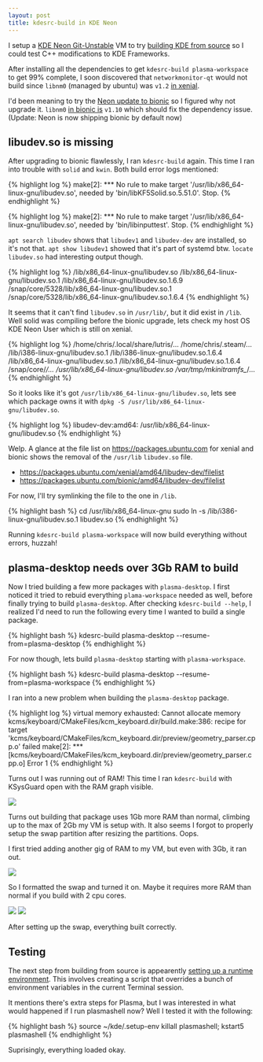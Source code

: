 ```yaml
---
layout: post
title: kdesrc-build in KDE Neon
---
```


I setup a [KDE Neon Git-Unstable](https://files.kde.org/neon/images/neon-devedition-gitunstable/current/) VM to try [building KDE from source](https://community.kde.org/Guidelines_and_HOWTOs/Build_from_source) so I could test C++ modifications to KDE Frameworks.

After installing all the dependencies to get `kdesrc-build plasma-workspace` to get 99% complete, I soon discovered that `networkmonitor-qt` would not build since `libnm0` (managed by ubuntu) was `v1.2` [in xenial](https://packages.ubuntu.com/xenial/libnm0).

I'd been meaning to try the [Neon update to bionic](https://community.kde.org/Neon/BionicUpgrades) so I figured why not upgrade it. `libnm0` [in bionic is](https://packages.ubuntu.com/bionic/libnm0) `v1.10` which should fix the dependency issue. (Update: Neon is now shipping bionic by default now)

## libudev.so is missing

After upgrading to bionic flawlessly, I ran `kdesrc-build` again. This time I ran into trouble with `solid` and `kwin`. Both build error logs mentioned:

{% highlight log %}
make[2]: *** No rule to make target '/usr/lib/x86_64-linux-gnu/libudev.so', needed by 'bin/libKF5Solid.so.5.51.0'. Stop.
{% endhighlight %}

{% highlight log %}
make[2]: *** No rule to make target '/usr/lib/x86_64-linux-gnu/libudev.so', needed by 'bin/libinputtest'. Stop.
{% endhighlight %}

`apt search libudev` shows that `libudev1` and `libudev-dev` are installed, so it's not that. `apt show libudev1` showed that it's part of systemd btw. `locate libudev.so` had interesting output though.

{% highlight log %}
/lib/x86_64-linux-gnu/libudev.so
/lib/x86_64-linux-gnu/libudev.so.1
/lib/x86_64-linux-gnu/libudev.so.1.6.9
/snap/core/5328/lib/x86_64-linux-gnu/libudev.so.1
/snap/core/5328/lib/x86_64-linux-gnu/libudev.so.1.6.4
{% endhighlight %}

It seems that it can't find `libudev.so` in `/usr/lib/`, but it did exist in `/lib`. Well solid was compiling before the bionic upgrade, lets check my host OS KDE Neon User which is still on xenial.

{% highlight log %}
/home/chris/.local/share/lutris/...
/home/chris/.steam/...
/lib/i386-linux-gnu/libudev.so.1
/lib/i386-linux-gnu/libudev.so.1.6.4
/lib/x86_64-linux-gnu/libudev.so.1
/lib/x86_64-linux-gnu/libudev.so.1.6.4
/snap/core/*/...
/usr/lib/x86_64-linux-gnu/libudev.so
/var/tmp/mkinitramfs_*/...
{% endhighlight %}

So it looks like it's got `/usr/lib/x86_64-linux-gnu/libudev.so`, lets see which package owns it with `dpkg -S /usr/lib/x86_64-linux-gnu/libudev.so`.

{% highlight log %}
libudev-dev:amd64: /usr/lib/x86_64-linux-gnu/libudev.so
{% endhighlight %}

Welp. A glance at the file list on <https://packages.ubuntu.com> for xenial and bionic shows the removal of the `/usr/lib` `libudev.so` file.

* <https://packages.ubuntu.com/xenial/amd64/libudev-dev/filelist>
* <https://packages.ubuntu.com/bionic/amd64/libudev-dev/filelist>

For now, I'll try symlinking the file to the one in `/lib`.

{% highlight bash %}
cd /usr/lib/x86_64-linux-gnu
sudo ln -s /lib/i386-linux-gnu/libudev.so.1 libudev.so
{% endhighlight %}

Running `kdesrc-build plasma-workspace` will now build everything without errors, huzzah!

## plasma-desktop needs over 3Gb RAM to build

Now I tried building a few more packages with `plasma-desktop`. I first noticed it tried to rebuid everything `plama-workspace` needed as well, before finally trying to build `plasma-desktop`. After checking `kdesrc-build --help`, I realized I'd need to run the following every time I wanted to build a single package.

{% highlight bash %}
kdesrc-build plasma-desktop --resume-from=plasma-desktop
{% endhighlight %}

For now though, lets build `plasma-desktop` starting with `plasma-workspace`.

{% highlight bash %}
kdesrc-build plasma-desktop --resume-from=plasma-workspace
{% endhighlight %}

I ran into a new problem when building the `plasma-desktop` package.

{% highlight log %}
virtual memory exhausted: Cannot allocate memory
kcms/keyboard/CMakeFiles/kcm_keyboard.dir/build.make:386: recipe for target 'kcms/keyboard/CMakeFiles/kcm_keyboard.dir/preview/geometry_parser.cpp.o' failed
make[2]: *** [kcms/keyboard/CMakeFiles/kcm_keyboard.dir/preview/geometry_parser.cpp.o] Error 1
{% endhighlight %}

Turns out I was running out of RAM! This time I ran `kdesrc-build` with KSysGuard open with the RAM graph visible.

![](https://i.imgur.com/7jBMHMC.png)

Turns out building that package uses 1Gb more RAM than normal, climbing up to the max of 2Gb my VM is setup with. It also seems I forgot to properly setup the swap partition after resizing the partitions. Oops.

I first tried adding another gig of RAM to my VM, but even with 3Gb, it ran out.

![](https://i.imgur.com/rTk5fRJ.png)

So I formatted the swap and turned it on. Maybe it requires more RAM than normal if you build with 2 cpu cores.

![](https://i.imgur.com/7DRoXDQ.png)
![](https://i.imgur.com/bI1n7vQ.png)

After setting up the swap, everything built correctly.

## Testing

The next step from building from source is appearently [setting up a runtime environment](https://community.kde.org/Guidelines_and_HOWTOs/Build_from_source#Set_up_the_runtime_environment). This involves creating a script that overrides a bunch of environment variables in the current Terminal session.

It mentions there's extra steps for Plasma, but I was interested in what would happened if I run plasmashell now? Well I tested it with the following:

{% highlight bash %}
source ~/kde/.setup-env
killall plasmashell; kstart5 plasmashell
{% endhighlight %}

Suprisingly, everything loaded okay.
